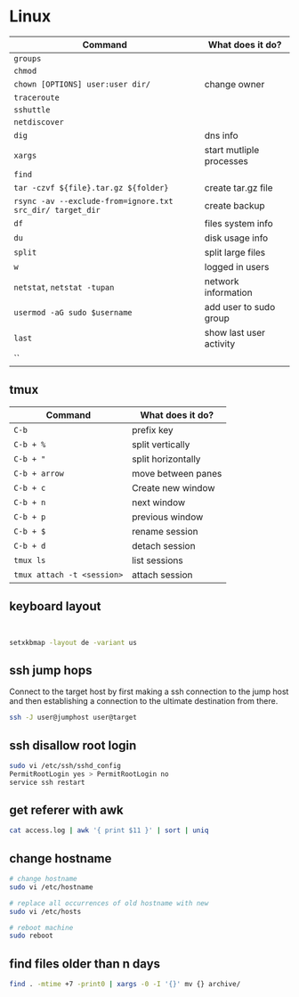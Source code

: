 # Linux

| Command                                                   | What does it do?         |
| --------------------------------------------------------- | ------------------------ |
| `groups`                                                  |                          |
| `chmod`                                                   |                          |
| `chown [OPTIONS] user:user dir/`                          | change owner             |
| `traceroute`                                              |                          |
| `sshuttle`                                                |                          |
| `netdiscover`                                             |                          |
| `dig`                                                     | dns info                 |
| `xargs`                                                   | start mutliple processes |
| `find`                                                    |                          |
| `tar -czvf ${file}.tar.gz ${folder}`                      | create tar.gz file       |
| `rsync -av --exclude-from=ignore.txt src_dir/ target_dir` | create backup            |
| `df`                                                      | files system info        |
| `du`                                                      | disk usage info          |
| `split`                                                   | split large files        |
| `w`                                                       | logged in users          |
| `netstat`, `netstat -tupan`                               | network information      |
| `usermod -aG sudo $username`                              | add user to sudo group   |
| `last`                                                    | show last user activity  |
| ``                                                        |                          |


## tmux


| Command | What does it do? |
|---------|------------------|
| `C-b` | prefix key |
| `C-b + %` | split vertically |
| `C-b + "` | split horizontally |
| `C-b + arrow` |  move between panes |
| `C-b + c` | Create new window |
| `C-b + n` | next window |
| `C-b + p` | previous window |
| `C-b + $` | rename session |
| `C-b + d` | detach session |
| `tmux ls` | list sessions|
| `tmux attach -t <session>` | attach session |



## keyboard layout

```bash


setxkbmap -layout de -variant us
```

## ssh jump hops 

 Connect to the target host by first making a ssh connection to the jump host and then establishing a connection to the ultimate destination from there.

```bash
ssh -J user@jumphost user@target
```

## ssh disallow root login

```bash
sudo vi /etc/ssh/sshd_config
PermitRootLogin yes > PermitRootLogin no
service ssh restart
```

## get referer with awk

```bash
cat access.log | awk '{ print $11 }' | sort | uniq
```

## change hostname

```bash
# change hostname
sudo vi /etc/hostname 

# replace all occurrences of old hostname with new
sudo vi /etc/hosts

# reboot machine
sudo reboot 
```

## find files older than n days

```bash
find . -mtime +7 -print0 | xargs -0 -I '{}' mv {} archive/
```




